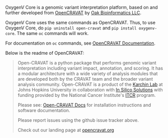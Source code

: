 OxygenV Core is a genomic variant interpretation platform, based on and further developed from [OpenCRAVAT](https://github.com/KarchinLab/open-cravat) by [Oak Bioinformatics LLC](https://oakbioinformatics.com).

OxygenV Core uses the same commands as OpenCRAVAT. Thus, to use OxygenV Core, do `pip uninstall open-cravat` and `pip install oxygenv-core`. The same `oc` commands will work.

For documentation on `oc` commands, see [OpenCRAVAT Documentation](https://open-cravat.readthedocs.org).

Below is the readme of OpenCRAVAT:

>Open-CRAVAT is a python package that performs genomic variant interpretation including variant impact, annotation, and scoring.  It has a modular architecture with a wide variety of analysis modules that are developed both by the CRAVAT team and the broader variant analysis community. Open-CRAVAT is a product of the [Karchin Lab](http://karchinlab.org/) at Johns Hopkins University in collaboration with [In Silico Solutions](http://insilico.us.com) with funding provided by the National Cancer Institute's [ITCR](https://itcr.cancer.gov/) program.
>
>Please see: [Open-CRAVAT Docs](https://open-cravat.readthedocs.io/en/latest/index.html) for installation instructions and software documentation.
>
>Please report issues using the github issue tracker above.
>
>Check out our landing page at [opencravat.org](https://opencravat.org)
